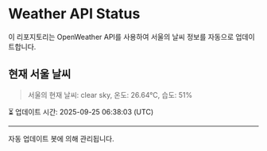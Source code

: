
# Weather API Status

이 리포지토리는 OpenWeather API를 사용하여 서울의 날씨 정보를 자동으로 업데이트합니다.

## 현재 서울 날씨
> 서울의 현재 날씨: clear sky, 온도: 26.64°C, 습도: 51%

⏳ 업데이트 시간: 2025-09-25 06:38:03 (UTC)

---
자동 업데이트 봇에 의해 관리됩니다.
